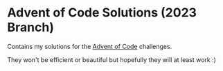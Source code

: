 # Advent of Code Solutions (2023 Branch)

Contains my solutions for the [Advent of Code](https://adventofcode.com/2023) challenges.

They won't be efficient or beautiful but hopefully they will at least work :)